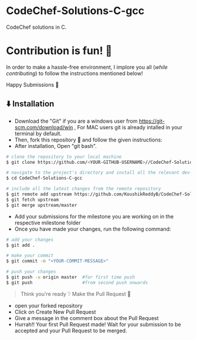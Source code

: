 # CodeChef-Solutions-C-gcc
 CodeChef solutions in C. 
 
# Contribution is fun! :green_heart:

In order to make a hassle-free environment, I implore you all (_while contributing_) to follow the instructions mentioned below!

Happy Submissions :slightly_smiling_face:

## :arrow_down: Installation
- Download the "Git" if you are a windows user from https://git-scm.com/download/win , For MAC users git is already intalled in your terminal by default.
- Then, fork this repository :fork_and_knife: and follow the given instructions:
- After installation, Open "git bash".

```bash
# clone the repository to your local machine
$ git clone https://github.com/<YOUR-GITHUB-USERNAME>//CodeChef-Solutions-C-gcc.git

# navigate to the project's directory and install all the relevant dev-dependencies
$ cd CodeChef-Solutions-C-gcc

# include all the latest changes from the remote repository
$ git remote add upstream https://github.com/KoushikReddyB/CodeChef-Solutions-C-gcc
$ git fetch upstream
$ git merge upstream/master
```

- Add your submissions for the milestone you are working on in the respective milestone folder
- Once you have made your changes, run the following command:

```bash
# add your changes
$ git add .

# make your commit
$ git commit -m "<YOUR-COMMIT-MESSAGE>"

# push your changes
$ git push -u origin master  #for first time push
$ git push                   #from second push onwards
```

> Think you're ready :grey_question: Make the Pull Request :tropical_drink:
-  open your forked repository
- Click on Create New Pull Request
- Give a message in the comment box about the Pull Request
- Hurrah!! Your first Pull Request made! Wait for your submission to be accepted and your Pull Request to be merged.
